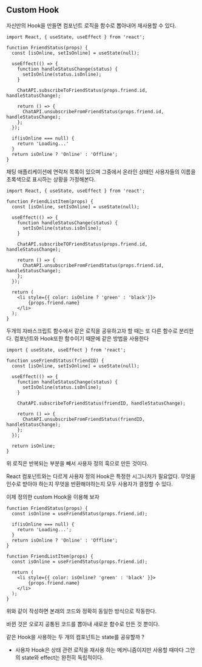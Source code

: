 ## Custom Hook

자신만의 Hook을 만들면 컴포넌트 로직을 함수로 뽑아내어 재사용할 수 있다.

```react
import React, { useState, useEffect } from 'react';

function FriendStatus(props) {
  const [isOnline, setIsOnline] = useState(null);
  
  useEffect(() => {
    function handleStatusChange(status) {
      setIsOnline(status.isOnline);
    }
    
    ChatAPI.subscribeToFriendStatus(props.friend.id, handleStatusChange);
    
    return () => {
      ChatAPI.unsubscribeFromFriendStatus(props.friend.id, handleStatusChange);
    };
  });
  
  if(isOnline === null) {
    return 'Loading...'
  }
  return isOnline ? 'Online' : 'Offline';
}
```

채팅 애플리케이션에 연락처 목록이 있으며 그중에서 온라인 상태인 사용자들의 이름을 초록색으로 표시하는 상황을 가정해본다.

```react
import React, { useState, useEffect } from 'react';

function FriendListItem(props) {
  const [isOnline, setIsOnline] = useState(null);
  
  useEffect(() => {
    function handleStatusChange(status) {
      setIsOnline(status.isOnline);
    }
    
    ChatAPI.subscribeTOFriendStatus(props.friend.id, handleStatusChange);
    
    return () => {
      ChatAPI.unsubscribeFromFriendStatus(props.friend.id, handleStatusChange);
    };
  });
  
  return (
  	<li style={{ color: isOnline ? 'green' : 'black'}}>
    	{props.friend.name}
    </li>
  );
}
```

두개의 자바스크립트 함수에서 같은 로직을 공유하고자 할 때는 또 다른 함수로 분리한다. 컴포넌트와 Hook또한 함수이기 때문에 같은 방법을 사용한다

```react
import { useState, useEffect } from 'react';

function useFriendStatus(friendID) {
  const [isOnline, setIsOnline] = useState(null);
  
  useEffect(() => {
    function handleStatusChange(status) {
      setIsOnline(status.isOnline);
    }
    
    ChatAPI.subscribeToFriendStatus(friendID, handleStatusChange);
    
    return () => {
      ChatAPI.unsubscribeFromFriendStatus(friendID, handleStatusChange);
    };
  });
  
  return isOnline;
}
```

위 로직은 반복되는 부분을 빼서 사용자 정의 훅으로 만든 것이다.

React 컴포넌트와는 다르게 사용자 정의 Hook은 특정한 시그니처가 필요없다. 무엇을 인수로 받아야 하는지 무엇을 반환해야하는지 모두 사용자가 결정할 수 있다.

이제 정의한 custom Hook을 이용해 보자

```react
function FriendStatus(props) {
  const isOnline = useFriendStatus(props.friend.id);
  
  if(isOnline === null) {
    return 'Loading...';
  }
  return isOnline ? 'Online' : 'Offline';
}

function FriendListItem(props) {
  const isOnline = useFriendStatus(props.friend.id);
  
  return (
  	<li style={{ color: isOnline? 'green' : 'black' }}>
    	{props.friend.name}
    </li>
  );
}
```

위와 같이 작성하면 본래의 코드와 정확히 동일한 방식으로 작동한다.

바뀐 것은 오로지 공통된 코드를 뽑아내 새로운 함수로 만든 것 뿐이다.

같은 Hook을 사용하는 두 개의 컴포넌트는 state를 공유할까 ?

- 사용자 Hook은 상태 관련 로직을 재사용 하는 메커니즘이지만 사용할 때마다 그안의 state와 effect는 완전히 독립적이다.

